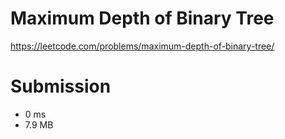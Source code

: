 # Maximum Depth of Binary Tree

https://leetcode.com/problems/maximum-depth-of-binary-tree/

# Submission

* 0 ms
* 7.9 MB
